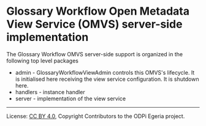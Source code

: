 <!-- SPDX-License-Identifier: CC-BY-4.0 -->
<!-- Copyright Contributors to the ODPi Egeria project. -->

# Glossary Workflow Open Metadata View Service (OMVS) server-side implementation

The Glossary Workflow OMVS server-side support is organized in the following top level packages 

* admin -  GlossaryWorkflowViewAdmin controls this OMVS's lifecycle. It is initialised here receiving the view service configuration. It is shutdown here.
* handlers - instance handler
* server - implementation of the view service

----
License: [CC BY 4.0](https://creativecommons.org/licenses/by/4.0/),
Copyright Contributors to the ODPi Egeria project.